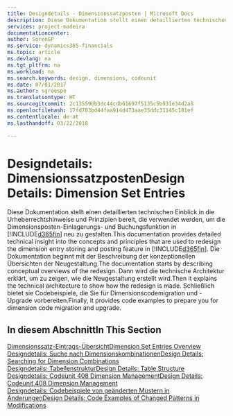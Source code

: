 ```yaml
---
title: Designdetails - Dimensionssatzposten | Microsoft Docs
description: Diese Dokumentation stellt einen detaillierten technischen Einblick in die Urheberrechtshinweise und Prinzipien bereit, die verwendet werden, um die Dimensionsposten-Einlagerungs- und Buchungsfunktion in  neu zu gestalten.
services: project-madeira
documentationcenter: 
author: SorenGP
ms.service: dynamics365-financials
ms.topic: article
ms.devlang: na
ms.tgt_pltfrm: na
ms.workload: na
ms.search.keywords: design, dimensions, codeunit
ms.date: 07/01/2017
ms.author: sgroespe
ms.translationtype: HT
ms.sourcegitcommit: 2c13559bb3dc44cdb61697f5135c5b931e34d2a8
ms.openlocfilehash: 17fd783bd44faa914d473aae35ddc31145c181ef
ms.contentlocale: de-at
ms.lasthandoff: 03/22/2018

---
```

# <a name="design-details-dimension-set-entries"></a><span data-ttu-id="f8da4-103">Designdetails: Dimensionssatzposten</span><span class="sxs-lookup"><span data-stu-id="f8da4-103">Design Details: Dimension Set Entries</span></span>
<span data-ttu-id="f8da4-104">Diese Dokumentation stellt einen detaillierten technischen Einblick in die Urheberrechtshinweise und Prinzipien bereit, die verwendet werden, um die Dimensionsposten-Einlagerungs- und Buchungsfunktion in [!INCLUDE[d365fin](includes/d365fin_md.md)] neu zu gestalten.</span><span class="sxs-lookup"><span data-stu-id="f8da4-104">This documentation provides detailed technical insight into the concepts and principles that are used to redesign the dimension entry storing and posting feature in [!INCLUDE[d365fin](includes/d365fin_md.md)].</span></span> <span data-ttu-id="f8da4-105">Die Dokumentation beginnt mit der Beschreibung der konzeptionellen Übersichten der Neugestaltung.</span><span class="sxs-lookup"><span data-stu-id="f8da4-105">The documentation starts by describing conceptual overviews of the redesign.</span></span> <span data-ttu-id="f8da4-106">Dann wird die technische Architektur erklärt, um zu zeigen, wie die Neugestaltung erstellt wird.</span><span class="sxs-lookup"><span data-stu-id="f8da4-106">Then it explains the technical architecture to show how the redesign is made.</span></span> <span data-ttu-id="f8da4-107">Schließlich bietet sie Codebeispiele, die Sie für Dimensionscodemigration und -Upgrade vorbereiten.</span><span class="sxs-lookup"><span data-stu-id="f8da4-107">Finally, it provides code examples to prepare you for dimension code migration and upgrade.</span></span>  

## <a name="in-this-section"></a><span data-ttu-id="f8da4-108">In diesem Abschnitt</span><span class="sxs-lookup"><span data-stu-id="f8da4-108">In This Section</span></span>  
[<span data-ttu-id="f8da4-109">Dimensionssatz-Eintrags-Übersicht</span><span class="sxs-lookup"><span data-stu-id="f8da4-109">Dimension Set Entries Overview</span></span>](design-details-dimension-set-entries-overview.md)  
[<span data-ttu-id="f8da4-110">Designdetails: Suche nach Dimensionskombinationen</span><span class="sxs-lookup"><span data-stu-id="f8da4-110">Design Details: Searching for Dimension Combinations</span></span>](design-details-searching-for-dimension-combinations.md)  
[<span data-ttu-id="f8da4-111">Designdetails: Tabellenstruktur</span><span class="sxs-lookup"><span data-stu-id="f8da4-111">Design Details: Table Structure</span></span>](design-details-table-structure.md)  
[<span data-ttu-id="f8da4-112">Designdetails: Codeunit 408 Dimension Management</span><span class="sxs-lookup"><span data-stu-id="f8da4-112">Design Details: Codeunit 408 Dimension Management</span></span>](design-details-codeunit-408-dimension-management.md)  
[<span data-ttu-id="f8da4-113">Designdetails: Codebeispiele von geänderten Mustern in Änderungen</span><span class="sxs-lookup"><span data-stu-id="f8da4-113">Design Details: Code Examples of Changed Patterns in Modifications</span></span>](design-details-code-examples-of-changed-patterns-in-modifications.md)

